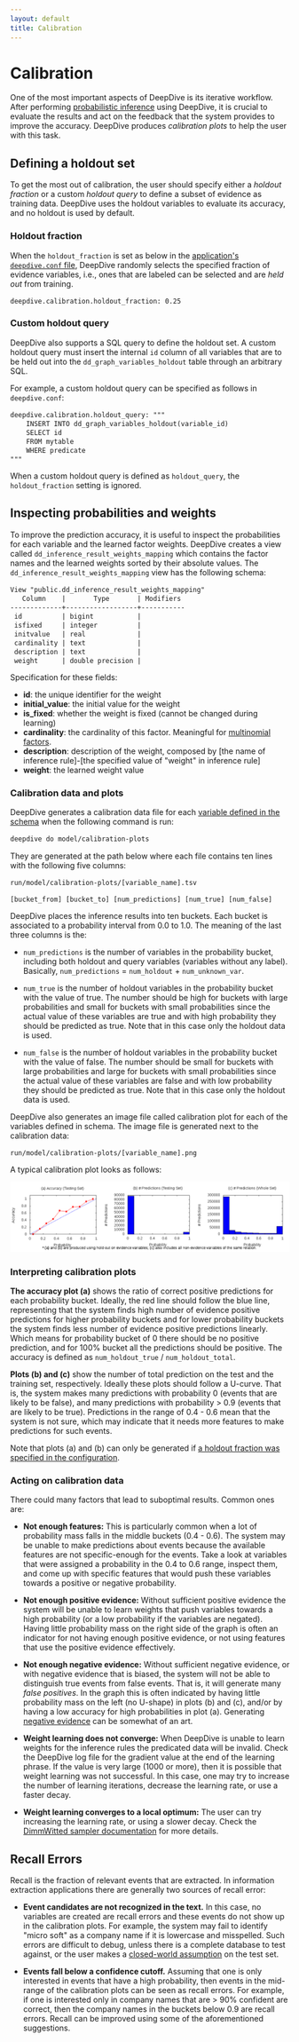 ```yaml
---
layout: default
title: Calibration
---
```


# Calibration

One of the most important aspects of DeepDive is its iterative workflow.
After performing [probabilistic inference](inference.md) using DeepDive, it is crucial to evaluate the results and act on the feedback that the system provides to improve the accuracy.
DeepDive produces *calibration plots* to help the user with this task.

## Defining a holdout set

To get the most out of calibration, the user should specify either a *holdout fraction* or a custom *holdout query* to define a subset of evidence as training data.
DeepDive uses the holdout variables to evaluate its accuracy, and no holdout is used by default.


### Holdout fraction

When the `holdout_fraction` is set as below in the [application's `deepdive.conf` file](deepdiveapp.md), DeepDive randomly selects the specified fraction of evidence variables, i.e., ones that are labeled can be selected and are *held out* from training.

```hocon
deepdive.calibration.holdout_fraction: 0.25
```


### Custom holdout query

DeepDive also supports a SQL query to define the holdout set.
A custom holdout query must insert the internal `id` column of all variables that are to be held out into the `dd_graph_variables_holdout` table through an arbitrary SQL.

For example, a custom holdout query can be specified as follows in `deepdive.conf`:

```hocon
deepdive.calibration.holdout_query: """
    INSERT INTO dd_graph_variables_holdout(variable_id)
    SELECT id
    FROM mytable
    WHERE predicate
"""
```

When a custom holdout query is defined as `holdout_query`, the `holdout_fraction` setting is ignored.


## Inspecting probabilities and weights

<!-- TODO provide a neat way to query this view in DDlog -->

To improve the prediction accuracy, it is useful to inspect the probabilities for each variable and the learned factor weights.
DeepDive creates a view called `dd_inference_result_weights_mapping` which contains the factor names and the learned weights sorted by their absolute values.
The `dd_inference_result_weights_mapping` view has the following schema:

```
View "public.dd_inference_result_weights_mapping"
   Column    |       Type       | Modifiers
-------------+------------------+-----------
 id          | bigint           |
 isfixed     | integer          |
 initvalue   | real             |
 cardinality | text             |
 description | text             |
 weight      | double precision |
```

Specification for these fields:

- **id**: the unique identifier for the weight
- **initial_value**: the initial value for the weight
- **is_fixed**: whether the weight is fixed (cannot be changed during learning)
- **cardinality**: the cardinality of this factor. Meaningful for [multinomial factors](example-chunking.md).
- **description**: description of the weight, composed by [the name of inference rule]-[the specified value of "weight" in inference rule]
- **weight**: the learned weight value


### Calibration data and plots

DeepDive generates a calibration data file for each [variable defined in the schema](writing-model-ddlog.md#variable-relations) when the following command is run:

```bash
deepdive do model/calibration-plots
```

They are generated at the path below where each file contains ten lines with the following five columns:

```
run/model/calibration-plots/[variable_name].tsv
```

```
[bucket_from] [bucket_to] [num_predictions] [num_true] [num_false]
```

DeepDive places the inference results into ten buckets.
Each bucket is associated to a probability interval from 0.0 to 1.0.
The meaning of the last three columns is the:

- `num_predictions` is the number of variables in the probability bucket, including both holdout and query variables (variables without any label).
    Basically, `num_predictions` = `num_holdout` + `num_unknown_var`.

- `num_true` is the number of holdout variables in the probability bucket with the value of true.
    The number should be high for buckets with large probabilities and small for buckets with small probabilities since the actual value of these variables are true and with high probability they should be predicted as true.
    Note that in this case only the holdout data is used.

- `num_false` is the number of holdout variables in the probability bucket with the value of false.
    The number should be small for buckets with large probabilities and large for buckets with small probabilities since the actual value of these variables are false and with low probability they should be predicted as true.
    Note that in this case only the holdout data is used.

DeepDive also generates an image file called calibration plot for each of the variables defined in schema.
The image file is generated next to the calibration data:

```
run/model/calibration-plots/[variable_name].png
```

A typical calibration plot looks as follows:

![A calibration plot from the spouse example](images/spouse/has_spouse_label.png)


### Interpreting calibration plots

**The accuracy plot (a)** shows the ratio of correct positive predictions for each probability bucket.
Ideally, the red line should follow the blue line, representing that the system finds high number of evidence positive predictions for higher probability buckets and for lower probability buckets the system finds less number of evidence positive predictions linearly.
Which means for probability bucket of 0 there should be no positive prediction, and for 100% bucket all the predictions should be positive.
The accuracy is defined as `num_holdout_true` / `num_holdout_total`.

**Plots (b) and (c)** show the number of total prediction on the test and the training set, respectively.
Ideally these plots should follow a U-curve.
That is, the system makes many predictions with probability 0 (events that are likely to be false), and many predictions with probability > 0.9 (events that are likely to be true).
Predictions in the range of 0.4 - 0.6 mean that the system is not sure, which may indicate that it needs more features to make predictions for such events.

Note that plots (a) and (b) can only be generated if [a holdout fraction was specified in the configuration](#defining-a-holdout-set).

### Acting on calibration data

There could many factors that lead to suboptimal results.
Common ones are:

- **Not enough features:**
    This is particularly common when a lot of probability mass falls in the middle buckets (0.4 - 0.6).
    The system may be unable to make predictions about events because the available features are not specific-enough for the events.
    Take a look at variables that were assigned a probability in the 0.4 to 0.6 range, inspect them, and come up with specific features that would push these variables towards a positive or negative probability.

- **Not enough positive evidence:**
    Without sufficient positive evidence the system will be unable to learn weights that push variables towards a high probability (or a low probability if the variables are negated).
    Having little probability mass on the right side of the graph is often an indicator for not having enough positive evidence, or not using features that use the positive evidence effectively.

- **Not enough negative evidence:**
    Without sufficient negative evidence, or with negative evidence that is biased, the system will not be able to distinguish true events from false events.
    That is, it will generate many *false positives*.
    In the graph this is often indicated by having little probability mass on the left (no U-shape) in plots (b) and (c), and/or by having a low accuracy for high probabilities in plot (a).
    Generating [negative evidence](generating_negative_examples) can be somewhat of an art.

- **Weight learning does not converge:**
    When DeepDive is unable to learn weights for the inference rules the predicated data will be invalid.
    Check the DeepDive log file for the gradient value at the end of the learning phrase.
    If the value is very large (1000 or more), then it is possible that weight learning was not successful.
    In this case, one may try to increase the number of learning iterations, decrease the learning rate, or use a faster decay.

- **Weight learning converges to a local optimum:**
    The user can try increasing the learning rate, or using a slower decay.
    Check the [DimmWitted sampler documentation](sampler.md) for more details.



## Recall Errors

Recall is the fraction of relevant events that are extracted.
In information extraction applications there are generally two sources of recall error:

- **Event candidates are not recognized in the text.**
    In this case, no variables are created are recall errors and these events do not show up in the calibration plots.
    For example, the system may fail to identify "micro soft" as a company name if it is lowercase and misspelled.
    Such errors are difficult to debug, unless there is a complete database to test against, or the user makes a [closed-world assumption](http://en.wikipedia.org/wiki/Closed_world_assumption) on the test set.

- **Events fall below a confidence cutoff.**
    Assuming that one is only interested in events that have a high probability, then events in the mid-range of the calibration plots can be seen as recall errors.
    For example, if one is interested only in company names that are > 90% confident are correct, then the company names in the buckets below 0.9 are recall errors.
    Recall can be improved using some of the aforementioned suggestions.

